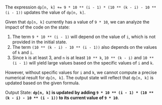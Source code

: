 The expression `dp[n, k] += 9 * 10 ** (i - 1) * (10 ** (k - i) - 10 ** (i - 1))` updates the value of `dp[n, k]`. 

Given that `dp[n, k]` currently has a value of `9 * 10`, we can analyze the impact of the code on the state:

1. The term `9 * 10 ** (i - 1)` will depend on the value of `i`, which is not provided in the initial state.
2. The term `(10 ** (k - i) - 10 ** (i - 1))` also depends on the values of `k` and `i`.
3. Since `k` is at least 3, and `n` is at least `10 ** k`, `10 ** (k - i)` and `10 ** (i - 1)` will yield large values based on the specific values of `i` and `k`.

However, without specific values for `i` and `k`, we cannot compute a precise numerical result for `dp[n, k]`. The output state will reflect that `dp[n, k]` is updated based on the given formula.

Output State: **`dp[n, k]` is updated by adding `9 * 10 ** (i - 1) * (10 ** (k - i) - 10 ** (i - 1))` to its current value of `9 * 10`**.